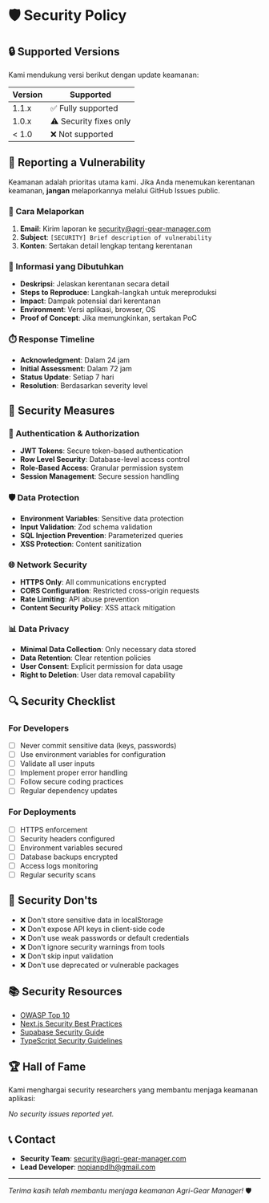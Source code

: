 # 🛡️ Security Policy

## 🔒 Supported Versions

Kami mendukung versi berikut dengan update keamanan:

| Version | Supported          |
| ------- | ------------------ |
| 1.1.x   | ✅ Fully supported |
| 1.0.x   | ⚠️ Security fixes only |
| < 1.0   | ❌ Not supported   |

## 🚨 Reporting a Vulnerability

Keamanan adalah prioritas utama kami. Jika Anda menemukan kerentanan keamanan, **jangan** melaporkannya melalui GitHub Issues public.

### 📧 Cara Melaporkan

1. **Email**: Kirim laporan ke [security@agri-gear-manager.com](mailto:security@agri-gear-manager.com)
2. **Subject**: `[SECURITY] Brief description of vulnerability`
3. **Konten**: Sertakan detail lengkap tentang kerentanan

### 📝 Informasi yang Dibutuhkan

- **Deskripsi**: Jelaskan kerentanan secara detail
- **Steps to Reproduce**: Langkah-langkah untuk mereproduksi
- **Impact**: Dampak potensial dari kerentanan
- **Environment**: Versi aplikasi, browser, OS
- **Proof of Concept**: Jika memungkinkan, sertakan PoC

### ⏱️ Response Timeline

- **Acknowledgment**: Dalam 24 jam
- **Initial Assessment**: Dalam 72 jam
- **Status Update**: Setiap 7 hari
- **Resolution**: Berdasarkan severity level

## 🎯 Security Measures

### 🔐 Authentication & Authorization

- **JWT Tokens**: Secure token-based authentication
- **Row Level Security**: Database-level access control
- **Role-Based Access**: Granular permission system
- **Session Management**: Secure session handling

### 🛡️ Data Protection

- **Environment Variables**: Sensitive data protection
- **Input Validation**: Zod schema validation
- **SQL Injection Prevention**: Parameterized queries
- **XSS Protection**: Content sanitization

### 🌐 Network Security

- **HTTPS Only**: All communications encrypted
- **CORS Configuration**: Restricted cross-origin requests
- **Rate Limiting**: API abuse prevention
- **Content Security Policy**: XSS attack mitigation

### 📊 Data Privacy

- **Minimal Data Collection**: Only necessary data stored
- **Data Retention**: Clear retention policies
- **User Consent**: Explicit permission for data usage
- **Right to Deletion**: User data removal capability

## 🔍 Security Checklist

### For Developers

- [ ] Never commit sensitive data (keys, passwords)
- [ ] Use environment variables for configuration
- [ ] Validate all user inputs
- [ ] Implement proper error handling
- [ ] Follow secure coding practices
- [ ] Regular dependency updates

### For Deployments

- [ ] HTTPS enforcement
- [ ] Security headers configured
- [ ] Environment variables secured
- [ ] Database backups encrypted
- [ ] Access logs monitoring
- [ ] Regular security scans

## 🚫 Security Don'ts

- ❌ Don't store sensitive data in localStorage
- ❌ Don't expose API keys in client-side code
- ❌ Don't use weak passwords or default credentials
- ❌ Don't ignore security warnings from tools
- ❌ Don't skip input validation
- ❌ Don't use deprecated or vulnerable packages

## 📚 Security Resources

- [OWASP Top 10](https://owasp.org/www-project-top-ten/)
- [Next.js Security Best Practices](https://nextjs.org/docs/advanced-features/security-headers)
- [Supabase Security Guide](https://supabase.com/docs/guides/auth/row-level-security)
- [TypeScript Security Guidelines](https://www.typescriptlang.org/docs/handbook/security.html)

## 🏆 Hall of Fame

Kami menghargai security researchers yang membantu menjaga keamanan aplikasi:

<!-- Security researchers will be listed here -->
*No security issues reported yet.*

## 📞 Contact

- **Security Team**: [security@agri-gear-manager.com](mailto:security@agri-gear-manager.com)
- **Lead Developer**: [nopianpdlh@gmail.com](mailto:nopianpdlh@gmail.com)

---

*Terima kasih telah membantu menjaga keamanan Agri-Gear Manager!* 🛡️
